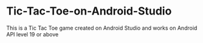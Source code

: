 # Tic-Tac-Toe-on-Android-Studio
This is a Tic Tac Toe game created on Android Studio and works on Android API level 19 or above
